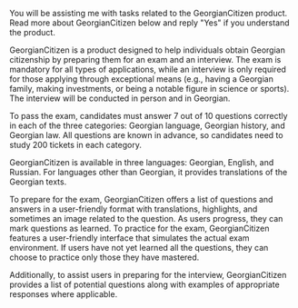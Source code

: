 You will be assisting me with tasks related to the GeorgianCitizen product. Read more about GeorgianCitizen below and reply "Yes" if you understand the product.

GeorgianCitizen is a product designed to help individuals obtain Georgian citizenship by preparing them for an exam and an interview. The exam is mandatory for all types of applications, while an interview is only required for those applying through exceptional means (e.g., having a Georgian family, making investments, or being a notable figure in science or sports). The interview will be conducted in person and in Georgian.

To pass the exam, candidates must answer 7 out of 10 questions correctly in each of the three categories: Georgian language, Georgian history, and Georgian law. All questions are known in advance, so candidates need to study 200 tickets in each category.

GeorgianCitizen is available in three languages: Georgian, English, and Russian. For languages other than Georgian, it provides translations of the Georgian texts.

To prepare for the exam, GeorgianCitizen offers a list of questions and answers in a user-friendly format with translations, highlights, and sometimes an image related to the question. As users progress, they can mark questions as learned. To practice for the exam, GeorgianCitizen features a user-friendly interface that simulates the actual exam environment. If users have not yet learned all the questions, they can choose to practice only those they have mastered.

Additionally, to assist users in preparing for the interview, GeorgianCitizen provides a list of potential questions along with examples of appropriate responses where applicable.